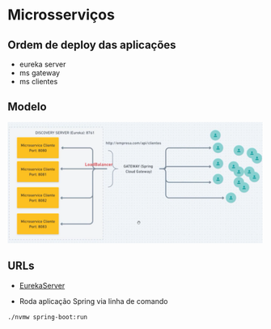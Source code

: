 # Microsserviços

## Ordem de deploy das aplicações
- eureka server
- ms gateway
- ms clientes

## Modelo

![Aplicação](./imgs/app.png)

## URLs
- [EurekaServer](http://localhost:8761/)

- Roda aplicação Spring via linha de comando
```
./nvmw spring-boot:run
```